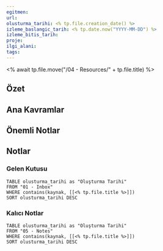 ```yaml
---
egitmen:
url:
olusturma_tarihi: <% tp.file.creation_date() %>
izleme_baslangic_tarih: <% tp.date.now("YYYY-MM-DD") %>
izleme_bitis_tarih:
proje:
ilgi_alani:
tags:
---
```

<% await tp.file.move("/04 - Resources/" + tp.file.title) %>
## Özet

## Ana Kavramlar

## Önemli Notlar

## Notlar
### Gelen Kutusu
```dataview
TABLE olusturma_tarihi as "Oluşturma Tarihi"
FROM "01 - Inbox"
WHERE contains(kaynak, [[<% tp.file.title %>]])
SORT olusturma_tarihi DESC
```
### Kalıcı Notlar
```dataview
TABLE olusturma_tarihi as "Oluşturma Tarihi"
FROM "05 - Notes"
WHERE contains(kaynak, [[<% tp.file.title %>]])
SORT olusturma_tarihi DESC
```